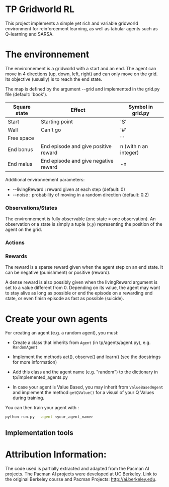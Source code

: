 # TP Gridworld RL
This project implements a simple yet rich and variable gridworld environment for reinforcement learning, as well as tabular agents such as Q-learning and SARSA. 


# The environnement

The environnement is a gridworld with a start and an end. The agent can move in 4 directions (up, down, left, right) and can only move on the grid. Its objective (usually) is to reach the end state.

The map is defined by the argument --grid and implemented in the grid.py file (default: 'book').

| Square state      | Effect            | Symbol in grid.py |
| -----------       | -----------       | ----------- | 
| Start             | Starting point    |'S' |
| Wall              | Can't go          | '#'|
| Free space        |                   | ' '|
| End bonus         | End episode and give positive reward           |n (with n an integer)  |
| End malus         | End episode and give negative reward              |-n  |


Additional environnement parameters:
 - --livingReward : reward given at each step (default: 0)
 - --noise : probability of moving in a random direction (default: 0.2)


### Observations/States
The environnement is fully observable (one state = one observation). An observation or a state is simply a tuple (x,y) representing the position of the agent on the grid.

### Actions

### Rewards
The reward is a sparse reward given when the agent step on an end state. It can be negative (punishment) or positive (reward).

A dense reward is also possibly given when the livingReward argument is set to a value different from 0. Depending on its value, the agent may want to stay alive as long as possible or end the episode on a rewarding end state, or even finish episode as fast as possible (suicide).



# Create your own agents

For creating an agent (e.g. a random agent), you must:

- Create a class that inherits from `Agent` (in tp/agents/agent.py), e.g. `RandomAgent`

- Implement the methods act(), observe() and learn() (see the docstrings for more information)

- Add this class and the agent name (e.g. "random") to the dictionary in tp/implemented_agents.py

- In case your agent is Value Based, you may inherit from `ValueBasedAgent` and implement the method `getQValue()` for a visual of your Q Values during training.

You can then train your agent with :
    
```bash
python run.py --agent <your_agent_name>
```
## Implementation tools



# Attribution Information: 
The code used is partially extracted and adapted from the Pacman AI projects.
The Pacman AI projects were developed at UC Berkeley.
Link to the original Berkeley course and Pacman Projects: http://ai.berkeley.edu.
